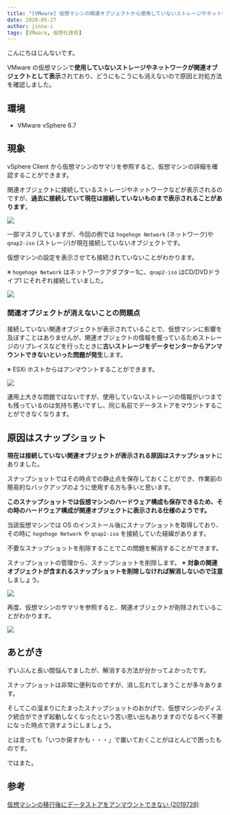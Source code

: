 ```yaml
---
title: "[VMware] 仮想マシンの関連オブジェクトから使用していないストレージやネットワークが消えない"
date: 2020-05-27
author: jinna-i
tags: [VMware, 仮想化技術]
---
```


こんにちはじんないです。

VMware の仮想マシンで**使用していないストレージやネットワークが関連オブジェクトとして表示**されており、どうにもこうにも消えないので原因と対処方法を確認しました。


## 環境

- VMware vSphere 6.7

## 現象

vSphere Client から仮想マシンのサマリを参照すると、仮想マシンの詳細を確認することができます。

関連オブジェクトに接続しているストレージやネットワークなどが表示されるのですが、**過去に接続していて現在は接続していないものまで表示されることがあります**。

![](images/unable-to-remove-unused-storage-or-network-from-virtual-machine-related-objects-1.png)

一部マスクしていますが、今回の例では `hogehoge Network` (ネットワーク)や `qnap2-iso` (ストレージ)が現在接続していないオブジェクトです。

仮想マシンの設定を表示させても接続されていないことがわかります。

※ `hogehoge Network` はネットワークアダプター1に、`qnap2-iso` はCD/DVDドライブ1 にそれぞれ接続していました。

![](images/unable-to-remove-unused-storage-or-network-from-virtual-machine-related-objects-2.png)

### 関連オブジェクトが消えないことの問題点

接続していない関連オブジェクトが表示されていることで、仮想マシンに影響を及ぼすことはありませんが、関連オブジェクトの情報を握っているためストレージのリプレイスなどを行ったときに**古いストレージをデータセンターからアンマウントできないといった問題が発生**します。

※ ESXi ホストからはアンマウントすることができます。

![](images/unable-to-remove-unused-storage-or-network-from-virtual-machine-related-objects-3.png)

運用上大きな問題ではないですが、使用していないストレージの情報がいつまでも残っているのは気持ち悪いですし、同じ名前でデータストアをマウントすることができなくなります。

## 原因はスナップショット

**現在は接続していない関連オブジェクトが表示される原因はスナップショット**にありました。

スナップショットではその時点での静止点を保存しておくことができ、作業前の簡易的なバックアップのように使用する方も多いと思います。

**このスナップショットでは仮想マシンのハードウェア構成も保存できるため、その時のハードウェア構成が関連オブジェクトに表示される仕様のようです。**

当該仮想マシンでは OS のインストール後にスナップショットを取得しており、その時に `hogehoge Network` や `qnap2-iso` を接続していた経緯があります。

不要なスナップショットを削除することでこの問題を解消することができます。

スナップショットの管理から、スナップショットを削除します。
※ **対象の関連オブジェクトが含まれるスナップショットを削除しなければ解消しないので注意**しましょう。

![](images/unable-to-remove-unused-storage-or-network-from-virtual-machine-related-objects-4.png)

再度、仮想マシンのサマリを参照すると、関連オブジェクトが削除されていることがわかります。

![](images/unable-to-remove-unused-storage-or-network-from-virtual-machine-related-objects-5.png)


## あとがき
ずいぶんと長い間悩んでましたが、解消する方法が分かってよかったです。

スナップショットは非常に便利なのですが、消し忘れてしまうことが多々あります。

そしてこの溜まりにたまったスナップショットのおかげで、仮想マシンのディスク統合ができず起動しなくなったという苦い思い出もありますのでなるべく不要になった時点で消すようにしましょう。

とは言っても「いつか戻すかも・・・」で置いておくことがほとんどで困ったものです。

ではまた。

## 参考

[仮想マシンの移行後にデータストアをアンマウントできない (2019728)](https://kb.vmware.com/s/article/2019728?lang=ja)